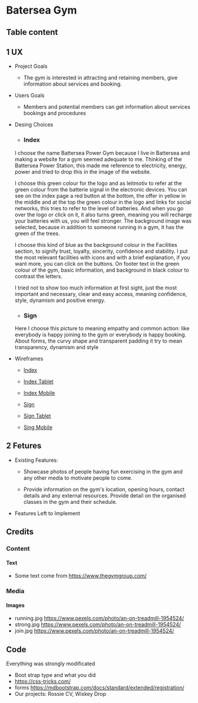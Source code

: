 # Batersea Gym
## Table content
## 1 UX
* Project Goals

    + The gym is interested in attracting and retaining members, give information about services and booking. 
* Users Goals

    + Members and potential members can get information about services bookings and procedures

* Desing Choices

    + ### Index
    I choose the name Battersea Power Gym because I live in Battersea and making a website for a gym seemed adequate to me. Thinking of the Battersea Power Station, this made me reference to electricity, energy, power and tried to drop this in the image of the website.

    I choose this green colour for the logo and as leitmotiv to refer at the green colour from the batterie signal in the electronic devices. You can see on the index page a red button at the bottom, the offer in yellow in the middle and at the top the green colour in the logo and links for social networks, this tries to refer to the level of batteries. And when you go over the logo or click on it, it also turns green, meaning you will recharge your batteries with us, you will feel stronger. The background image was selected, because in addition to someone running in a gym, it has the green of the trees.

    I choose this kind of blue as the background colour in the Facilities section, to signify trust, loyalty, sincerity, confidence and stability. I put the most relevant facilities with icons and with a brief explanation, if you want more, you can click on the buttons. On footer text in the green colour of the gym, basic information, and background in black colour to contrast the letters.

    I tried not to show too much information at first sight, just the most important and necessary, clear and easy access, meaning confidence, style, dynamism and positive energy.

    + ### Sign
    Here I choose this picture to meaning empathy and common action: like everybody is happy joining to the gym or everybody is happy booking. About forms, the curvy shape and transparent padding it try to mean transparency, dynamism and style

* Wireframes

    + [Index](assets/images/IndexBPG.png) 

    + [Index Tablet](assets/images/IndexIPadBPG.png)

    + [Index Mobile](assets/images/IndexPhoneBPF.png)
      
    + [Sign](assets/images/SignBPG.png)

    + [Sign Tablet](assets/images/SignIpadBPG.png)

    + [Sing Mobile](assets/images/SignPhoneBPG.png)

## 2 Fetures
* Existing Features:
  + Showcase photos of people having fun exercising in the gym and any other media to motivate people to come.

  + Provide information on the gym's location, opening hours, contact details and any external resources.
 Provide detail on the organised classes in the gym and their schedule.
* Features Left to Implement

## Credits
### Content
#### Text
+   Some text come from https://www.thegymgroup.com/

### Media
#### Images
+   running.jpg https://www.pexels.com/photo/an-on-treadmill-1954524/
+   strong.jpg https://www.pexels.com/photo/an-on-treadmill-1954524/
+   join.jpg https://www.pexels.com/photo/an-on-treadmill-1954524/

## Code
Everything was strongly modificated
+   Boot strap type and what you did
+   https://css-tricks.com/ 
+   forms https://mdbootstrap.com/docs/standard/extended/registration/
+   Our projects: Rossie CV, Wiskey Drop
